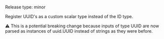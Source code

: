 Release type: minor

Register UUID's as a custom scalar type instead of the ID type.

⚠️ This is a potential breaking change because inputs of type UUID are now parsed as instances of uuid.UUID instead of strings as they were before.

